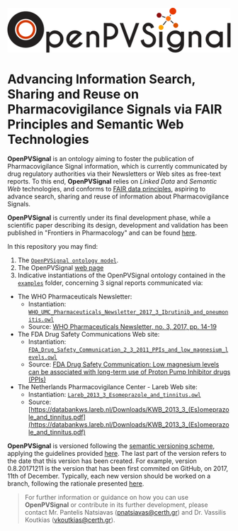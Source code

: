 <!---<img src="https://github.com/inab-certh/OpenPVSignal/blob/master/logo.png" width="195" height="88">--->
![](./logo_small.png)

# Advancing Information Search, Sharing and Reuse on Pharmacovigilance Signals via FAIR Principles and Semantic Web Technologies

**OpenPVSignal** is an ontology aiming to foster the publication of Pharmacovigilance Signal information, which is currently communicated by drug regulatory authorities via their Newsletters or Web sites as free-text reports. To this end, **OpenPVSignal** relies on *Linked Data* and *Semantic Web* technologies, and conforms to <a href="https://www.force11.org/group/fairgroup/fairprinciples" target="_blank">FAIR data principles</a>, aspiring to advance search, sharing and reuse of information about Pharmacovigilance Signals.

**OpenPVSignal** is currently under its final development phase, while a scientific paper describing its design, development and validation has been published in "Frontiers in Pharmacology" and can be found [here](https://www.frontiersin.org/articles/10.3389/fphar.2018.00609/full).

In this repository you may find:
1. The [`OpenPVSignal ontology model`](OpenPVSignal.owl).
2. The OpenPVSignal [web page](https://inab-certh.github.io/OpenPVSignal/)
3. Indicative instantiations of the OpenPVSignal ontology contained in the [`examples`](examples) folder, concerning 3 signal reports communicated via:
- The WHO Pharmaceuticals Newsletter:
  - Instantiation: [`WHO_UMC_Pharmaceuticals_Newsletter_2017_3_Ibrutinib_and_pneumonitis.owl`](examples/WHO_UMC_Pharmaceuticals_Newsletter_2017_3_Ibrutinib_and_pneumonitis.owl)
  - Source: [WHO Pharmaceuticals Newsletter, no. 3, 2017, pp. 14-19](http://apps.who.int/iris/bitstream/10665/258799/1/WPN-2017-03-eng.pdf?ua=1)
- The FDA Drug Safety Communications Web site:
  - Instantiation: [`FDA_Drug_Safety_Communication_2_3_2011_PPIs_and_low_magnesium_levels.owl`](examples/FDA_Drug_Safety_Communication_2_3_2011_PPIs_and_low_magnesium_levels.owl)
  - Source: [FDA Drug Safety Communication: Low magnesium levels can be associated with long-term use of Proton Pump Inhibitor drugs (PPIs)](https://www.fda.gov/Drugs/DrugSafety/ucm245011.htm)
- The Netherlands Pharmacovigilance Center - Lareb Web site:
  - Instantiation: [`Lareb_2013_3_Esomeprazole_and_tinnitus.owl`](examples/Lareb_2013_3_Esomeprazole_and_tinnitus.owl)
  - Source: [https://databankws.lareb.nl/Downloads/KWB_2013_3_(Es)omeprazole_and_tinnitus.pdf](https://databankws.lareb.nl/Downloads/KWB_2013_3_(Es)omeprazole_and_tinnitus.pdf)

**OpenPVSignal** is versioned following the [semantic versioning scheme](https://semver.org/), applying the guidelines provided [here](https://github.com/dbrock/semver-howto/blob/master/README.md). The last part of the version refers to the date that this version has been created. For example, version 0.8.20171211 is the version that has been first commited on GitHub, on 2017, 11th of December. Typically, each new version should be worked on a branch, following the rationale presented [here](http://nvie.com/posts/a-successful-git-branching-model/).

> For further information or guidance on how you can use **OpenPVSignal** or contribute in its further development, please contact Mr. Pantelis Natsiavas (pnatsiavas@certh.gr) and Dr. Vassilis Koutkias (vkoutkias@certh.gr).

